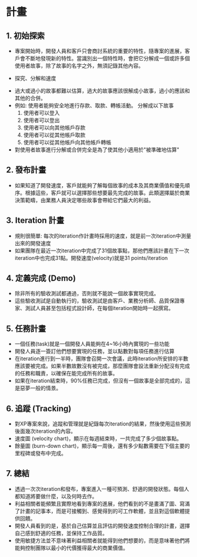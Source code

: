 計畫
======

## 1. 初始探索
- 專案開始時，開發人員和客戶只會商討系統的重要的特性，隨專案的進展，客戶會不斷地發現新的特性。當識別出一個特性時，會把它分解成一個或許多個使用者故事，除了故事的名字之外，無須記錄其他內容。
* 探究、分解和速度
- 過大或過小的故事都難以估算，過大的故事應該很解成小故事，過小的應該和其他的合併。
- 例如: 使用者能夠安全地進行存款、取款、轉帳活動。 分解成以下故事
    1. 使用者可以登入
    2. 使用者可以登出
    3. 使用者可以向其他帳戶存款
    4. 使用者可以從其他帳戶取款
    5. 使用者可以從其他帳戶向其他帳戶轉帳
- 對使用者故事進行分解或合併完全是為了使其他小適用於"被準確地估算"

## 2. 發布計畫
- 如果知道了開發速度，客戶就能夠了解每個故事的成本及其商業價值和優先順序。根據這些，客戶就可以選擇那些想要最先完成的故事。此類選擇屬於商業決策範疇，由業務人員決定哪些故事會帶給它們最大的利益。

## 3. Iteration 計畫
- 規則很簡單: 每次的iteration作計畫時採用的速度，就是前一次iteration中測量出來的開發速度
- 如果團隊在最近一次iteration中完成了31個故事點，那他們應該計畫在下一次iteration中也完成31點。開發速度(velocity)就是31 points/iteration

## 4. 定義完成 (Demo)
- 除非所有的驗收測試都通過，否則就不能說一個故事實現完成。
- 這些驗收測試是自動執行的，驗收測試是由客戶、業務分析師、品質保證專家、測試人員甚至包括程式設計師，在每個iteration開始時一起撰寫。

## 5. 任務計畫
- 一個任務(task)就是一個開發人員能夠在4~16小時內實現的一些功能
- 開發人員逐一簽訂他們想要實現的任務，並以點數對每項任務進行估算
- 在iteration進行到一半時，團隊會召開一次會議，此時iteration所安排的半數應該要被完成。如果半數故數沒有被完成，那麼團隊會設法重新分配沒有完成的任務和職責，以確保在能完成所有的故事。
- 如果在iteration結束時，90%任務已完成，但沒有一個故事是全部完成的，這是惡夢一般的情景。

## 6. 追蹤 (Tracking)
- 對XP專案來說，追蹤和管理就是紀錄每次iteration的結果，然後使用這些預測後面幾次iteration的內容。
- 速度圖 (velocity chart)，顯示在每週結束時，一共完成了多少個故事點。
- 餘量圖 (burn-down chart)，顯示每一周後，還有多少點數需要在下個主要的里程碑或發布中完成。

## 7. 總結
- 透過一次次iteration和發布，專案進入一種可預測、舒適的開發狀態。每個人都知道將要做什麼，以及何時去作。
- 利益相關者能頻繁且實際地看到專案的進展，他們看到的不是畫滿了圖、寫滿了計畫的記事本，而是可接觸到、感覺得到的可工作軟體，並且對這個軟體提供回饋。
- 開發人員看到的是，基於自己估算並且評估的開發速度控制合理的計畫，選擇自己感到舒適的任務，並保持工作品質。
- 使用敏捷方法並不意味著利益相關者就能得到他們想要的，而是意味著他們將能夠控制團隊以最小的代價獲得最大的商業價值。